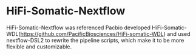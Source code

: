# HiFi-Somatic-Nextflow
HiFi-Somatic-Nextflow was referenced Pacbio developed HiFi-Somatic-WDL(https://github.com/PacificBiosciences/HiFi-somatic-WDL) and used nextflow-DSL2 to rewrite the pipeline scripts, which make it to be more flexible and customizable.   
